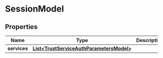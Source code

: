 

# SessionModel


## Properties

| Name | Type | Description | Notes |
|------------ | ------------- | ------------- | -------------|
|**services** | [**List&lt;TrustServiceAuthParametersModel&gt;**](TrustServiceAuthParametersModel.md) |  |  [optional] |



